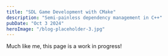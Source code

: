 ```yaml
---
title: "SDL Game Development with CMake"
description: "Semi-painless dependency management in C++"
pubDate: "Oct 3 2024"
heroImage: "/blog-placeholder-3.jpg"
---
```


Much like me, this page is a work in progress!

